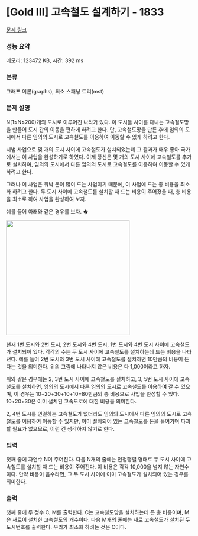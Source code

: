 # [Gold III] 고속철도 설계하기 - 1833 

[문제 링크](https://www.acmicpc.net/problem/1833) 

### 성능 요약

메모리: 123472 KB, 시간: 392 ms

### 분류

그래프 이론(graphs), 최소 스패닝 트리(mst)

### 문제 설명

<p>N(1≤N≤200)개의 도시로 이루어진 나라가 있다. 이 도시들 사이를 다니는 고속철도망을 만들어 도시 간의 이동을 편하게 하려고 한다. 단, 고속철도망을 만든 후에 임의의 도시에서 다른 임의의 도시로 고속철도를 이용하여 이동할 수 있게 하려고 한다.</p><p>시범 사업으로 몇 개의 도시 사이에 고속철도가 설치되었는데 그 결과가 매우 좋아 국가에서는 이 사업을 완성하기로 하였다. 이제 당신은 몇 개의 도시 사이에 고속철도를 추가로 설치하여, 임의의 도시에서 다른 임의의 도시로 고속철도를 이용하여 이동할 수 있게 하려고 한다. </p><p>그러나 이 사업은 워낙 돈이 많이 드는 사업이기 때문에, 이 사업에 드는 총 비용을 최소화 하려고 한다. 두 도시 사이에 고속철도를 설치할 때 드는 비용이 주어졌을 때, 총 비용을 최소로 하여 사업을 완성하여 보자. </p><p>예를 들어 아래와 같은 경우를 보자. �</p>
<p><img alt="" width="334" height="311" src=""></p>
<p>현재 1번 도시와 2번 도시, 2번 도시와 4번 도시, 1번 도시와 4번 도시 사이에 고속철도가 설치되어 있다. 각각의 수는 두 도시 사이에 고속철도를 설치하는데 드는 비용을 나타낸다. 예를 들어 2번 도시와 3번 도시 사이에 고속철도를 설치하면 10만큼의 비용이 든다는 것을 의미한다. 위의 그림에 나타나지 않은 비용은 다 1,000이라고 하자. </p><p>위와 같은 경우에는 2, 3번 도시 사이에 고속철도를 설치하고, 3, 5번 도시 사이에 고속철도를 설치하면, 임의의 도시에서 다른 임의의 도시로 고속철도를 이용하여 갈 수 있으며, 이 경우는 10+20+30+10+10=80만큼의 총 비용으로 사업을 완성할 수 있다. 10+20+30은 이미 설치된 고속도로에 대한 비용을 의미한다. </p><p>2, 4번 도시를 연결하는 고속철도가 없더라도 임의의 도시에서 다른 임의의 도시로 고속철도를 이용하여 이동할 수 있지만, 이미 설치되어 있는 고속철도를 돈을 들여가며 파괴할 필요가 없으므로, 이런 건 생각하지 않기로 한다.</p>

### 입력 

 <p>첫째 줄에 자연수 N이 주어진다. 다음 N개의 줄에는 인접행렬 형태로 두 도시 사이에 고속철도를 설치할 때 드는 비용이 주어진다. 이 비용은 각각 10,000을 넘지 않는 자연수이다. 만약 비용이 음수라면, 그 두 도시 사이에 이미 고속철도가 설치되어 있는 경우를 의미한다.</p>

### 출력 

 <p>첫째 줄에 두 정수 C, M를 출력한다. C는 고속철도망을 설치하는데 든 총 비용이며, M은 새로이 설치한 고속철도의 개수이다. 다음 M개의 줄에는 새로 고속철도가 설치된 두 도시번호를 출력한다. 우리가 최소화 하려는 것은 C이다.</p>

